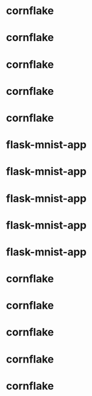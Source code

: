 # cornflake
# cornflake
# cornflake
# cornflake
# cornflake
# flask-mnist-app
# flask-mnist-app
# flask-mnist-app
# flask-mnist-app
# flask-mnist-app
# cornflake
# cornflake
# cornflake
# cornflake
# cornflake

